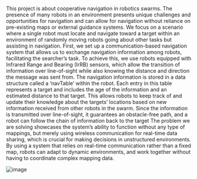 This project is about cooperative navigation in robotics swarms. The presence of many robots in an
environment presents unique challenges and opportunities for navigation and can allow for navigation
without reliance on pre-existing maps or external guidance systems. We focus on a scenario where a
single robot must locate and navigate toward a target within an environment of randomly moving
robots going about other tasks but assisting in navigation. First, we set up a communication-based
navigation system that allows us to exchange navigation information among robots, facilitating the
searcher’s task. To achieve this, we use robots equipped with Infrared Range and Bearing (IrRB)
sensors, which allow the transition of information over line-of-sight while also knowing the distance
and direction the message was sent from. The navigation information is stored in a data structure
called a ‘navTable’ within the robot. Each entry in this table represents a target and includes the
age of the information and an estimated distance to that target. This allows robots to keep track of
and update their knowledge about the targets’ locations based on new information received from
other robots in the swarm. Since the information is transmitted over line-of-sight, it guarantees an
obstacle-free path, and a robot can follow the chain of information back to the target The problem
we are solving showcases the system’s ability to function without any type of mappings, but merely
using wireless communication for real-time data sharing, which is crucial for making decisions in
unstructured environments. By using a system that relies on real-time communication rather than a
fixed map, robots can adapt to dynamic environments, and work together without having to coordinate
complex mapping data.

![image](https://github.com/user-attachments/assets/45fd03d6-f551-4c96-bfc1-e4591df072d1)
